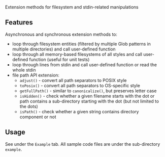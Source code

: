 Extension methods for filesystem and stdin-related manipulations

## Features

Asynchronous and synchronous extension methods to:

- loop through filesystem entities (filtered by multiple Glob patterns in multiple directories) and call user-defined function
- loop through all memory-based filesystems of all styles and call user-defined function (useful for unit tests)
- loop through lines from stdin and call user-defined function or read the whole stdin
- file path API extension:
  - `adjust()`      - convert all path separators to POSIX style
  - `toPosix()`     - convert all path separators to OS-specific style
  - `getFullPath()` - similar to `canonicalize()`, but preserves letter case
  - `isHidden()`    - check whether a given filename starts with the dot or path contains a sub-directory starting with the dot (but not limited to the dots)
  - `isPath()`      - check whether a given string contains directory component or not

## Usage

See under the `Example` tab. All sample code files are under the sub-directory `example`.
